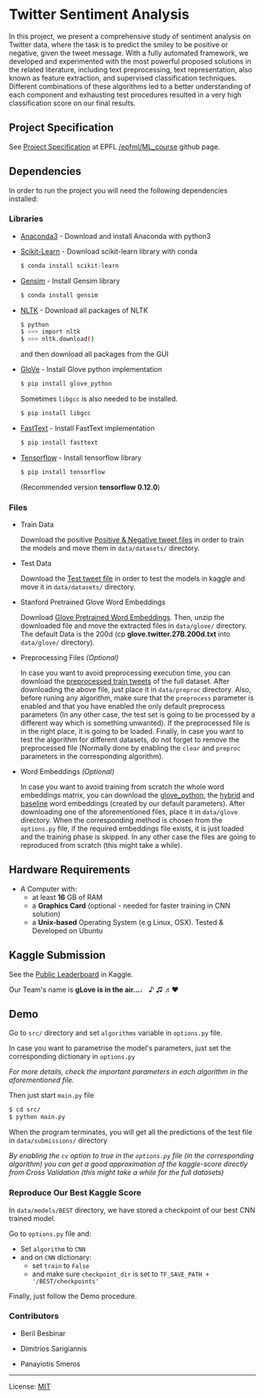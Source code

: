 # Twitter Sentiment Analysis

In this project, we present a comprehensive study of sentiment analysis on Twitter data, where the task is to predict the smiley to be positive or negative, given the tweet message.
With a fully automated framework, we developed and experimented with the most powerful proposed solutions in the related literature, including text preprocessing, text representation, also known as feature extraction, and supervised classification techniques.
Different combinations of these algorithms led to a better understanding of each component and exhausting test procedures resulted in a very high classification score on our final results.

## Project Specification

See [Project Specification](https://github.com/epfml/ML_course/tree/master/projects/project2/project_text_classification) at EPFL [/epfml/ML_course](https://github.com/epfml/ML_course) github page.

## Dependencies

In order to run the project you will need the following dependencies installed:

### Libraries

* [Anaconda3] - Download and install Anaconda with python3
* [Scikit-Learn] - Download scikit-learn library with conda

    ```sh
    $ conda install scikit-learn
    ```

* [Gensim] - Install Gensim library 

    ```sh
    $ conda install gensim
    ```
    
* [NLTK] - Download all packages of NLTK

    ```sh
    $ python
    $ >>> import nltk
    $ >>> nltk.download()
    ```

    and then download all packages from the GUI

* [GloVe] - Install Glove python implementation

    ```sh
    $ pip install glove_python
    ```
    
    Sometimes `libgcc` is also needed to be installed.
    ```sh
    $ pip install libgcc
    ```

* [FastText] - Install FastText implementation

    ```sh
    $ pip install fasttext
    ```
* [Tensorflow] - Install tensorflow library

    ```sh
    $ pip install tensorflow
    ```
    (Recommended version **tensorflow 0.12.0**)

### Files
* Train Data

    Download the positive [Positive & Negative tweet files](https://inclass.kaggle.com/c/epfml-text/download/twitter-datasets.zip) in order to train the models
    and move them in `data/datasets/` directory.

* Test Data

    Download the [Test tweet file](https://inclass.kaggle.com/c/epfml-text/download/test_data.txt) in order to test the models in kaggle
    and move it in `data/datasets/` directory.

* Stanford Pretrained Glove Word Embeddings

    Download [Glove Pretrained Word Embeddings](http://nlp.stanford.edu/data/glove.twitter.27B.zip).
    Then, unzip the downloaded file and move the extracted files in `data/glove/` directory.
    The default Data is the 200d (cp **glove.twitter.27B.200d.txt** into `data/glove/` directory).    

* Preprocessing Files *(Optional)*

    In case you want to avoid preprocessing execution time, you can download the [preprocessed train tweets](https://dl.dropboxusercontent.com/u/61311008/preproc/preproc_train.csv) of the full dataset. After downloading the above file, just place it in `data/preproc` directory. Also, before runing any algorithm, make sure that the `preprocess` parameter is enabled and that you have enabled the only default preprocess parameters (In any other case, the test set is going to be processed by a different way which is something unwanted). If the preprocessed file is in the right place, it is going to be loaded. Finally, in case you want to test the algorithm for different datasets, do not forget to remove the preprocessed file (Normally done by enabling the `clear` and `preproc` parameters in the corresponding algorithm). 
    
* Word Embeddings *(Optional)*
    
    In case you want to avoid training from scratch the whole word embeddings matrix, you can download the [glove_python](https://www.dropbox.com/sh/p7ea74wtc2ovuvn/AABPOJ3ryds4Jm1x2iHQ7j3aa/glove_python_embeddings.txt?dl=0), the [hybrid](https://www.dropbox.com/sh/p7ea74wtc2ovuvn/AABhb7tQqtqDNNcFfLu8xSCia/merged_embeddings.txt?dl=0) and [baseline](https://www.dropbox.com/sh/p7ea74wtc2ovuvn/AADYLaCh4CSW-AvSS6fay9TNa/baseline_embeddings.txt?dl=0) word embeddings (created by our default parameters). After downloading one of the aforementioned files, place it in `data/glove` directory. When the corresponding method is chosen from the `options.py` file, if the required embeddings file exists, it is just loaded and the training phase is skipped. In any other case the files are going to reproduced from scratch (this might take a while).


## Hardware Requirements

- A Computer with:
    - at least **16** GB of RAM
    - a **Graphics Card** (optional - needed for faster training in CNN solution)
    - a **Unix-based** Operating System (e.g Linux, OSX). Tested & Developed on Ubuntu

## Kaggle Submission

See the [Public Leaderboard](https://inclass.kaggle.com/c/epfml-text/leaderboard) in Kaggle.

Our Team's name is **gLove is in the air...**♩ ♪ ♫ ♬:heart:

## Demo

Go to `src/` directory and set `algorithms` variable in `options.py` file.

In case you want to parametrise the model's parameters, just set the corresponding
dictionary in `options.py`

*For more details, check the important parameters in each algorithm in the aforementioned file.*

Then just start `main.py` file

```sh
$ cd src/
$ python main.py
```

When the program terminates, you will get all the predictions of the test file
in `data/submissions/` directory

*By enabling the `cv` option to true in the `options.py` file (in the corresponding algorithm) you can get
a good approximation of the kaggle-score directly from Cross Validation (this might take a while for the full datasets)*

### Reproduce Our Best Kaggle Score

In `data/models/BEST` directory, we have stored a checkpoint of our best CNN trained model.

Go to `options.py` file and:

* Set `algorithm` to `CNN`
* and on `CNN` dictionary:
    * set `train` to `False`
    * and make sure `checkpoint_dir` is set to `TF_SAVE_PATH + '/BEST/checkpoints'`

Finally, just follow the Demo procedure.

### Contributors

- Beril Besbinar
- Dimitrios Sarigiannis
- Panayiotis Smeros


   [Anaconda3]: <https://www.continuum.io/downloads>
   [Scikit-Learn]: <http://scikit-learn.org/stable/install.html>
   [Gensim]: <https://radimrehurek.com/gensim/>
   [NLTK]: <http://www.nltk.org/>
   [GloVe]: <https://github.com/maciejkula/glove-python>
   [FastText]: <https://pypi.python.org/pypi/fasttext>
   [Tensorflow]: <https://www.tensorflow.org/get_started/os_setup>
   

___

License: [MIT](https://opensource.org/licenses/MIT)
